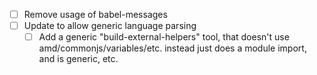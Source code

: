 * [ ] Remove usage of babel-messages
* [ ] Update to allow generic language parsing
  * [ ] Add a generic "build-external-helpers" tool, that doesn't use
        amd/commonjs/variables/etc. instead just does a module import, and is
        generic, etc.
